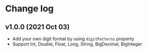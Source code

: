 # Change log

## v1.0.0 (2021 Oct 03)

- Add your own digit format by using `digitPatterns` property
- Support Int, Double, Float, Long, String, BigDecimal, BigInteger 
